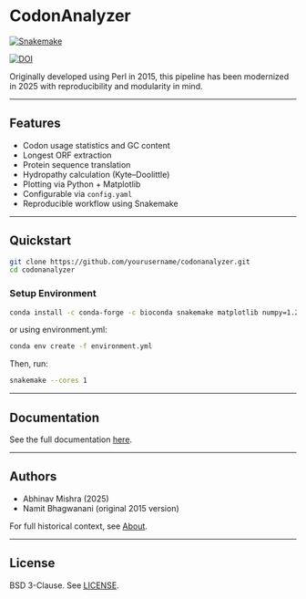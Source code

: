 # CodonAnalyzer
 
[![Snakemake](https://img.shields.io/badge/snakemake-≥5.6.0-brightgreen.svg?style=flat)](https://snakemake.readthedocs.io)

[![DOI](https://zenodo.org/badge/DOI/10.5281/zenodo.15384943.svg)](https://doi.org/10.5281/zenodo.15384943)
 
Originally developed using Perl in 2015, this pipeline has been modernized in 2025 with reproducibility and modularity in mind.

---

## Features

- Codon usage statistics and GC content
- Longest ORF extraction
- Protein sequence translation
- Hydropathy calculation (Kyte–Doolittle)
- Plotting via Python + Matplotlib
- Configurable via `config.yaml`
- Reproducible workflow using Snakemake

---

## Quickstart

```bash
git clone https://github.com/yourusername/codonanalyzer.git
cd codonanalyzer
``` 
### Setup Environment 

```bash 
conda install -c conda-forge -c bioconda snakemake matplotlib numpy=1.26.0
```  

or using environment.yml: 

```bash 
conda env create -f environment.yml 
``` 

Then, run:

```bash
snakemake --cores 1
```

---

## Documentation

See the full documentation [here](https://bibymaths.github.io/codonanalyzer).

---

## Authors

* Abhinav Mishra (2025)
* Namit Bhagwanani (original 2015 version)

For full historical context, see [About](docs/about.md).

---

## License

BSD 3-Clause. See [LICENSE](LICENSE).
